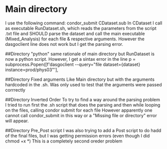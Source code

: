 # Main directory
I use the following command: condor_submit CDataset.sub
In CDataset I call as executable RunDataset.sh, which reads the parameters from the script .txt file and SHOULD parse the dataset and call the main executable (Mixed_Analysis) for each file & respective arguments.
However the dasgoclient line does not work but I get the parsing error.

##Directory "python"
same rationale of main directory but RunDataset is now a python script.
However, I get a sintax error in the line
p = subprocess.Popen([f'dasgoclient --query="file dataset={dataset} instance=prod/phys03"'], 


##Directory Fixed arguments
Like Main directory but with the arguments hardcoded in the .sh.
Was only used to test that the arguments were passed corrrectly

##Directory Inverted Order
To try to find a way around the parsing problem I tried to run first the .sh script that does the parsing and then while looping on the files, calling condor submit for each file
However apparently one cannot call condor_submit in this way or a "Missing file or directory" error will appear.

##Directory Pre_Post script
I was also trying to add a Post script to do hadd of the final files, but I was getting permission errors (even though I did chmod +x *)
This is a completely second oreder problem
